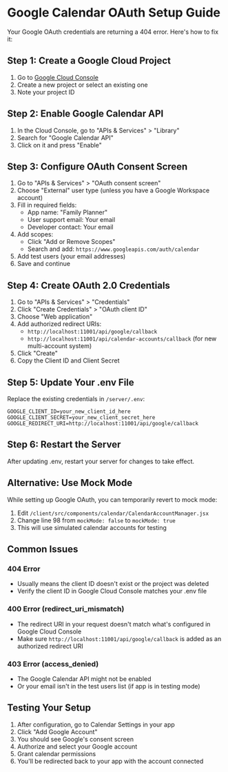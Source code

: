 # Google Calendar OAuth Setup Guide

Your Google OAuth credentials are returning a 404 error. Here's how to fix it:

## Step 1: Create a Google Cloud Project

1. Go to [Google Cloud Console](https://console.cloud.google.com/)
2. Create a new project or select an existing one
3. Note your project ID

## Step 2: Enable Google Calendar API

1. In the Cloud Console, go to "APIs & Services" > "Library"
2. Search for "Google Calendar API"
3. Click on it and press "Enable"

## Step 3: Configure OAuth Consent Screen

1. Go to "APIs & Services" > "OAuth consent screen"
2. Choose "External" user type (unless you have a Google Workspace account)
3. Fill in required fields:
   - App name: "Family Planner"
   - User support email: Your email
   - Developer contact: Your email
4. Add scopes:
   - Click "Add or Remove Scopes"
   - Search and add: `https://www.googleapis.com/auth/calendar`
5. Add test users (your email addresses)
6. Save and continue

## Step 4: Create OAuth 2.0 Credentials

1. Go to "APIs & Services" > "Credentials"
2. Click "Create Credentials" > "OAuth client ID"
3. Choose "Web application"
4. Add authorized redirect URIs:
   - `http://localhost:11001/api/google/callback`
   - `http://localhost:11001/api/calendar-accounts/callback` (for new multi-account system)
5. Click "Create"
6. Copy the Client ID and Client Secret

## Step 5: Update Your .env File

Replace the existing credentials in `/server/.env`:

```
GOOGLE_CLIENT_ID=your_new_client_id_here
GOOGLE_CLIENT_SECRET=your_new_client_secret_here
GOOGLE_REDIRECT_URI=http://localhost:11001/api/google/callback
```

## Step 6: Restart the Server

After updating .env, restart your server for changes to take effect.

## Alternative: Use Mock Mode

While setting up Google OAuth, you can temporarily revert to mock mode:

1. Edit `/client/src/components/calendar/CalendarAccountManager.jsx`
2. Change line 98 from `mockMode: false` to `mockMode: true`
3. This will use simulated calendar accounts for testing

## Common Issues

### 404 Error
- Usually means the client ID doesn't exist or the project was deleted
- Verify the client ID in Google Cloud Console matches your .env file

### 400 Error (redirect_uri_mismatch)
- The redirect URI in your request doesn't match what's configured in Google Cloud Console
- Make sure `http://localhost:11001/api/google/callback` is added as an authorized redirect URI

### 403 Error (access_denied)
- The Google Calendar API might not be enabled
- Or your email isn't in the test users list (if app is in testing mode)

## Testing Your Setup

1. After configuration, go to Calendar Settings in your app
2. Click "Add Google Account"
3. You should see Google's consent screen
4. Authorize and select your Google account
5. Grant calendar permissions
6. You'll be redirected back to your app with the account connected